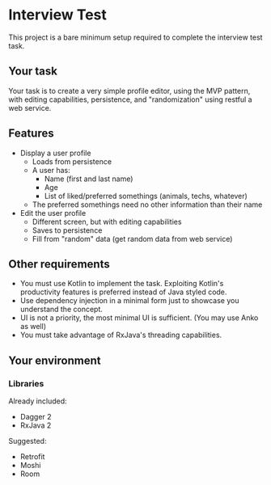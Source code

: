 # Interview Test

This project is a bare minimum setup required to complete the interview test task.

## Your task

Your task is to create a very simple profile editor, using the MVP pattern, with editing capabilities, persistence, and "randomization" using restful a web service.

## Features

- Display a user profile
    - Loads from persistence
    - A user has:
        - Name (first and last name)
        - Age
        - List of liked/preferred somethings (animals, techs, whatever)
    - The preferred somethings need no other information than their name
- Edit the user profile
    - Different screen, but with editing capabilities
    - Saves to persistence
    - Fill from "random" data (get random data from web service)

## Other requirements

- You must use Kotlin to implement the task. Exploiting Kotlin's productivity features is preferred instead of Java styled code.
- Use dependency injection in a minimal form just to showcase you understand the concept.
- UI is not a priority, the most minimal UI is sufficient. (You may use Anko as well)
- You must take advantage of RxJava's threading capabilities.

## Your environment

### Libraries

Already included:

- Dagger 2
- RxJava 2

Suggested:

- Retrofit
- Moshi
- Room
